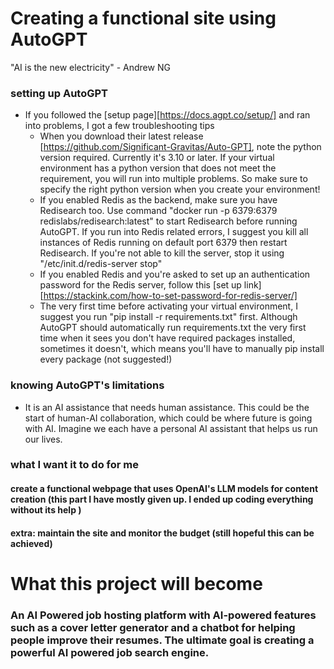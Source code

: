 # Creating a functional site using AutoGPT

"AI is the new electricity" - Andrew NG

### setting up AutoGPT
- If you followed the [setup page][https://docs.agpt.co/setup/] and ran into problems, I got a few troubleshooting tips
  - When you download their latest release [https://github.com/Significant-Gravitas/Auto-GPT], note the python version required. Currently it's 3.10 or later. If your virtual environment has a python version that does not meet the requirement, you will run into multiple problems. So make sure to specify the right python version when you create your environment!
  - If you enabled Redis as the backend, make sure you have Redisearch too. Use command "docker run -p 6379:6379 redislabs/redisearch:latest" to start Redisearch before running AutoGPT. If you run into Redis related errors, I suggest you kill all instances of Redis running on default port 6379 then restart Redisearch. If you're not able to kill the server, stop it using "/etc/init.d/redis-server stop"
  - If you enabled Redis and you're asked to set up an authentication password for the Redis server, follow this [set up link][https://stackink.com/how-to-set-password-for-redis-server/]
  - The very first time before activating your virtual environment, I suggest you run "pip install -r requirements.txt" first. Although AutoGPT should automatically run requirements.txt the very first time when it sees you don't have required packages installed, sometimes it doesn't, which means you'll have to manually pip install every package (not suggested!)

### knowing AutoGPT's limitations
- It is an AI assistance that needs human assistance. This could be the start of human-AI collaboration, which could be where future is going with AI. Imagine we each have a personal AI assistant that helps us run our lives.
 

### what I want it to do for me
#### create a functional webpage that uses OpenAI's LLM models for content creation (this part I have mostly given up. I ended up coding everything without its help )
#### extra: maintain the site and monitor the budget (still hopeful this can be achieved)


# What this project will become

### An AI Powered job hosting platform with AI-powered features such as a cover letter generator and a chatbot for helping people improve their resumes. The ultimate goal is creating a powerful AI powered job search engine.
